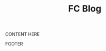 <header>

<!--
  <<< Author notes: Course header >>>
  Include a 1280×640 image, course title in sentence case, and a concise description in emphasis.
  In your repository settings: enable template repository, add your 1280×640 social image, auto delete head branches.
  Add your open source license, GitHub uses MIT license.
-->

# FC Blog

</header>

CONTENT HERE

<footer>

<!--
  <<< Author notes: Footer >>>
  Add a link to get support, GitHub status page, code of conduct, license link.
-->

FOOTER
</footer>
